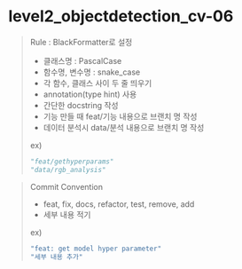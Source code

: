 # level2_objectdetection_cv-06

> Rule : BlackFormatter로 설정
> - 클래스명 : PascalCase
> - 함수명, 변수명 : snake_case
> - 각 함수, 클래스 사이 두 줄 띄우기
> - annotation(type hint) 사용
> - 간단한 docstring 작성
> - 기능 만들 때 feat/기능 내용으로 브랜치 명 작성
> - 데이터 분석시 data/분석 내용으로 브랜치 명 작성
> 
> ex)
> ```py
> "feat/gethyperparams"
> "data/rgb_analysis"
> ```

> Commit Convention
> - feat, fix, docs, refactor, test, remove, add
> - 세부 내용 적기
> 
> ex)
>  ```bash
>  "feat: get model hyper parameter"
>  "세부 내용 추가"
>  ```

